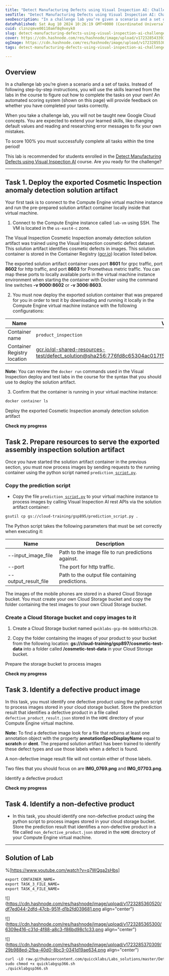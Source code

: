 ```yaml
---
title: "Detect Manufacturing Defects using Visual Inspection AI: Challenge Lab - GSP366"
seoTitle: "Detect Manufacturing Defects using Visual Inspection AI: Challenge Lab"
seoDescription: "In a challenge lab you’re given a scenario and a set of tasks. Instead of following step-by-step instructions, you will use the skills learned from the labs"
datePublished: Sat Aug 10 2024 10:26:19 GMT+0000 (Coordinated Universal Time)
cuid: clznzqmve00110amf8q9xeyk0
slug: detect-manufacturing-defects-using-visual-inspection-ai-challenge-lab-gsp366
cover: https://cdn.hashnode.com/res/hashnode/image/upload/v1723285433932/353c5524-2665-4a8f-a8ea-7868afaf8867.png
ogImage: https://cdn.hashnode.com/res/hashnode/image/upload/v1723285530928/c5828ce3-a966-4096-8435-82ad71f96779.png
tags: detect-manufacturing-defects-using-visual-inspection-ai-challenge-lab-gsp366

---
```


## **Overview**

In a challenge lab you’re given a scenario and a set of tasks. Instead of following step-by-step instructions, you will use the skills learned from the labs in the course to figure out how to complete the tasks on your own! An automated scoring system (shown on this page) will provide feedback on whether you have completed your tasks correctly.

When you take a challenge lab, you will not be taught new Google Cloud concepts. You are expected to extend your learned skills, like changing default values and reading and researching error messages to fix your own mistakes.

To score 100% you must successfully complete all tasks within the time period!

This lab is recommended for students enrolled in the [Detect Manufacturing Defects using Visual Inspection AI](https://www.cloudskillsboost.google/course_templates/644) course. Are you ready for the challenge?

---

## **Task 1. Deploy the exported Cosmetic Inspection anomaly detection solution artifact**

Your first task is to connect to the Compute Engine virtual machine instance and run the pre-prepared solution artifact container locally inside that virtual machine.

1. Connect to the Compute Engine instance called `lab-vm` using SSH. The VM is located in the `us-east4-c` zone.
    

The Visual Inspection Cosmetic Inspection anomaly detection solution artifact was trained using the Visual Inspection cosmetic defect dataset. This solution artifact identifies cosmetic defects in images. This solution container is stored in the Container Registry ([gcr.io](http://gcr.io)) location listed below.

The exported solution artifact container uses port **8601** for grpc traffic, port **8602** for http traffic, and port **8603** for Prometheus metric traffic. You can map these ports to locally available ports in the virtual machine instance environment when starting the container with Docker using the command line switches **\-v 9000:8602** or **\-v 3006:8603**.

2. You must now deploy the exported solution container that was prepared for you in order to test it by downloading and running it locally in the Compute Engine virtual machine instance with the following configurations:
    

| **Name** | **Value** |
| --- | --- |
| Container name | `product_inspection` |
| Container Registry location | [gcr.io/ql-shared-resources-test/defect\_solution@sha256:776fd8c65304ac017f5b9a986a1b8189695b7abbff6aa0e4ef693c46c7122f4c](http://gcr.io/ql-shared-resources-test/defect_solution@sha256:776fd8c65304ac017f5b9a986a1b8189695b7abbff6aa0e4ef693c46c7122f4c) |

**Note:** You can review the `docker run` commands used in the Visual Inspection deploy and test labs in the course for the syntax that you should use to deploy the solution artifact.

3. Confirm that the container is running in your virtual machine instance:
    

```apache
docker container ls
```

Deploy the exported Cosmetic Inspection anomaly detection solution artifact

**Check my progress**

## **Task 2. Prepare resources to serve the exported assembly inspection solution artifact**

Once you have started the solution artifact container in the previous section, you must now process images by sending requests to the running container using the python script named `prediction_`[`script.py`](http://script.py).

### Copy the prediction script

* Copy the file `prediction_`[`script.py`](http://script.py) to your virtual machine instance to process images by calling Visual Inspection AI rest APIs via the solution artifact container:
    

```apache
gsutil cp gs://cloud-training/gsp895/prediction_script.py .
```

The Python script takes the following parameters that must be set correctly when executing it:

| **Name** | **Description** |
| --- | --- |
| \--input\_image\_file | Path to the image file to run predictions against. |
| \--port | The port for http traffic. |
| \--output\_result\_file | Path to the output file containing predictions. |

The images of the mobile phones are stored in a shared Cloud Storage bucket. You must create your own Cloud Storage bucket and copy the folder containing the test images to your own Cloud Storage bucket.

### Create a Cloud Storage bucket and copy images to it

1. Create a Cloud Storage bucket named `qwiklabs-gcp-04-bd40c4fb2c20`.
    
2. Copy the folder containing the images of your product to your bucket from the following location: **gs://cloud-training/gsp897/cosmetic-test-data** into a folder called **/cosmetic-test-data** in your Cloud Storage bucket.
    

Prepare the storage bucket to process images

**Check my progress**

## **Task 3. Identify a defective product image**

In this task, you must identify one defective product using the python script to process images stored in your cloud storage bucket. Store the prediction result that identifies a defective product in a file called `defective_product_result.json` stored in the `HOME` directory of your Compute Engine virtual machine.

**Note:** To find a defective image look for a file that returns at least one annotation object with the property **annotationSpecDisplayName** equal to **scratch** or **dent**. The prepared solution artifact has been trained to identify these defect types and use those labels when a defect is found.

A non-defective image result file will not contain either of those labels.

Two files that you should focus on are **IMG\_0769.png** and **IMG\_07703.png**.

Identify a defective product

**Check my progress**

## **Task 4. Identify a non-defective product**

* In this task, you should identify one non-defective product using the python script to process images stored in your cloud storage bucket. Store the prediction result that identifies a non-defective product in a file called `non_defective_product.json` stored in the `HOME` directory of your Compute Engine virtual machine.
    

---

## Solution of Lab

%[https://www.youtube.com/watch?v=q7WQga2sHbs] 

```apache
export CONTAINER_NAME=
export TASK_3_FILE_NAME=
export TASK_4_FILE_NAME=
```

![](https://cdn.hashnode.com/res/hashnode/image/upload/v1723285360520/df7ed044-2dfd-47cb-951f-d1b2fd039681.png align="center")

![](https://cdn.hashnode.com/res/hashnode/image/upload/v1723285365300/6309e416-c31d-4f88-a8c3-f86bd98c1c33.png align="center")

![](https://cdn.hashnode.com/res/hashnode/image/upload/v1723285370309/29b988ed-2fba-40d0-8bc3-0341d19ae634.png align="center")

```apache
curl -LO raw.githubusercontent.com/quiccklabs/Labs_solutions/master/Detect%20Manufacturing%20Defects%20using%20Visual%20Inspection%20AI%20Challenge%20Lab/quicklabgsp366.sh
sudo chmod +x quicklabgsp366.sh
./quicklabgsp366.sh
```